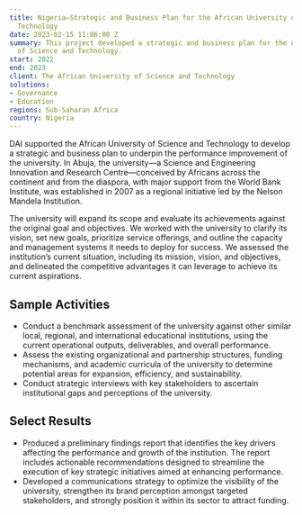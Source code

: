 ```yaml
---
title: Nigeria—Strategic and Business Plan for the African University of Science and
  Technology
date: 2023-02-15 11:06:00 Z
summary: This project developed a strategic and business plan for the African University
  of Science and Technology.
start: 2022
end: 2023
client: The African University of Science and Technology
solutions:
- Governance
- Education
regions: Sub-Saharan Africa
country: Nigeria
---
```


DAI supported the African University of Science and Technology to develop a strategic and business plan to underpin the performance improvement of the university. In Abuja, the university—a Science and Engineering Innovation and Research Centre—conceived by Africans across the continent and from the diaspora, with major support from the World Bank Institute, was established in 2007 as a regional initiative led by the Nelson Mandela Institution.

The university will expand its scope and evaluate its achievements against the original goal and objectives. We worked with the university to clarify its vision, set new goals, prioritize service offerings, and outline the capacity and management systems it needs to deploy for success. We assessed the institution’s current situation, including its mission, vision, and objectives, and delineated the competitive advantages it can leverage to achieve its current aspirations. 

## Sample Activities

* Conduct a benchmark assessment of the university against other similar local, regional, and international educational institutions, using the current operational outputs, deliverables, and overall performance. 
* Assess the existing organizational and partnership structures, funding mechanisms, and academic curricula of the university to determine potential areas for expansion, efficiency, and sustainability. 
* Conduct strategic interviews with key stakeholders to ascertain institutional gaps and perceptions of the university.

## Select Results

* Produced a preliminary findings report that identifies the key drivers affecting the performance and growth of the institution. The report includes actionable recommendations designed to streamline the execution of key strategic initiatives aimed at enhancing performance.
* Developed a communications strategy to optimize the visibility of the university, strengthen its brand perception amongst targeted stakeholders, and strongly position it within its sector to attract funding.